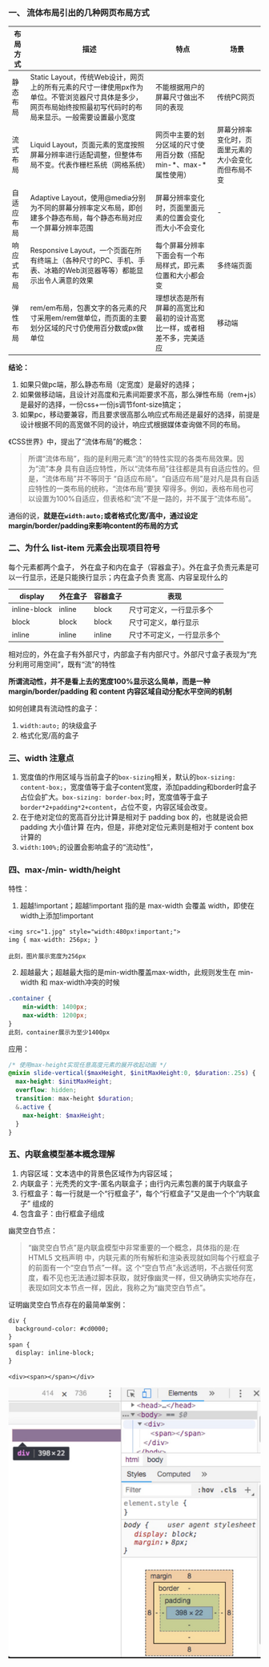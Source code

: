### 一、 流体布局引出的几种网页布局方式

布局方式 | 描述 | 特点 | 场景 |
--- |--- | --- | --- |
静态布局 | Static Layout，传统Web设计，网页上的所有元素的尺寸一律使用px作为单位。不管浏览器尺寸具体是多少，网页布局始终按照最初写代码时的布局来显示。一般需要设置最小宽度 | 不能根据用户的屏幕尺寸做出不同的表现 | 传统PC网页
流式布局 | Liquid Layout，页面元素的宽度按照屏幕分辨率进行适配调整，但整体布局不变。代表作栅栏系统（网格系统）| 网页中主要的划分区域的尺寸使用百分数（搭配min-*、max-*属性使用） | 屏幕分辨率变化时，页面里元素的大小会变化而但布局不变 |
自适应布局 | Adaptive Layout，使用@media分别为不同的屏幕分辨率定义布局，即创建多个静态布局，每个静态布局对应一个屏幕分辨率范围 | 屏幕分辨率变化时，页面里面元素的位置会变化而大小不会变化 | - |
响应式布局 | Responsive Layout，一个页面在所有终端上（各种尺寸的PC、手机、手表、冰箱的Web浏览器等等）都能显示出令人满意的效果 | 每个屏幕分辨率下面会有一个布局样式，即元素位置和大小都会变 | 多终端页面
弹性布局 | rem/em布局，包裹文字的各元素的尺寸采用em/rem做单位，而页面的主要划分区域的尺寸仍使用百分数或px做单位 | 理想状态是所有屏幕的高宽比和最初的设计高宽比一样，或者相差不多，完美适应 | 移动端

**结论：**

1. 如果只做pc端，那么静态布局（定宽度）是最好的选择；
2. 如果做移动端，且设计对高度和元素间距要求不高，那么弹性布局（rem+js）是最好的选择，一份css+一份js调节font-size搞定；
3. 如果pc，移动要兼容，而且要求很高那么响应式布局还是最好的选择，前提是设计根据不同的高宽做不同的设计，响应式根据媒体查询做不同的布局。

《CSS世界》中，提出了“流体布局”的概念：
> 所谓“流体布局”，指的是利用元素“流”的特性实现的各类布局效果。因为“流”本身 具有自适应特性，所以“流体布局”往往都是具有自适应性的。但是，“流体布局”并不等同于 “自适应布局”。“自适应布局”是对凡是具有自适应特性的一类布局的统称，“流体布局”要狭 窄得多。例如，表格布局也可以设置为100%自适应，但表格和“流”不是一路的，并不属于“流体布局”。

通俗的说，**就是在`width:auto;`或者格式化宽/高中，通过设定margin/border/padding来影响content的布局的方式**

### 二、为什么 list-item 元素会出现项目符号

每个元素都两个盒子， 外在盒子和内在盒子（容器盒子）。外在盒子负责元素是可以一行显示，还是只能换行显示；内在盒子负责 宽高、内容呈现什么的

display | 外在盒子 | 容器盒子 | 表现
--- | --- | --- | ---
inline-block | inline | block | 尺寸可定义，一行显示多个
block | block | block | 尺寸可定义，单行显示
inline | inline | inline | 尺寸不可定义，一行显示多个

相对应的，外在盒子有外部尺寸，内部盒子有内部尺寸。外部尺寸盒子表现为“充分利用可用空间”，既有“流”的特性

**所谓流动性，并不是看上去的宽度100%显示这么简单，而是一种 margin/border/padding 和 content 内容区域自动分配水平空间的机制**

如何创建具有流动性的盒子：
1. `width:auto;` 的块级盒子
2. 格式化宽/高的盒子

### 三、width 注意点

1. 宽度值的作用区域与当前盒子的`box-sizing`相关，默认的`box-sizing: content-box;`，宽度值等于盒子content宽度，添加padding和border时盒子占位会扩大。`box-sizing: border-box;`时，宽度值等于盒子`border*2+padding*2+content`，占位不变，内容区域会改变。
2. 在于绝对定位的宽高百分比计算是相对于 padding box 的，也就是说会把 padding 大小值计算 在内，但是，非绝对定位元素则是相对于 content box 计算的
3. `width:100%;`的设置会影响盒子的“流动性”，

### 四、max-/min- width/height

特性：
1. 超越!important；超越!important 指的是 max-width 会覆盖 width，即使在width上添加!important
```
<img src="1.jpg" style="width:480px!important;">
img { max-width: 256px; }

此刻，图片展示宽度为256px
```
2. 超越最大；超越最大指的是min-width覆盖max-width，此规则发生在 min-width 和 max-width冲突的时候
```css
.container {
    min-width: 1400px;
    max-width: 1200px;
}
此刻，container展示为至少1400px
```

应用：
```scss
/* 使用max-height实现任意高度元素的展开收起动画 */
@mixin slide-vertical($maxHeight, $initMaxHeight:0, $duration:.25s) {
  max-height: $initMaxHeight;
  overflow: hidden;
  transition: max-height $duration;
  &.active {
    max-height: $maxHeight;
  }
}
```

### 五、内联盒模型基本概念理解

1. 内容区域：文本选中的背景色区域作为内容区域；
2. 内联盒子：光秃秃的文字-匿名内联盒子；由行内元素包裹的属于内联盒子
3. 行框盒子：每一行就是一个“行框盒子”，每个“行框盒子”又是由一个个“内联盒子” 组成的
4. 包含盒子：由行框盒子组成


幽灵空白节点：
> “幽灵空白节点”是内联盒模型中非常重要的一个概念，具体指的是:在 HTML5 文档声明 中，内联元素的所有解析和渲染表现就如同每个行框盒子的前面有一个“空白节点”一样。这 个“空白节点”永远透明，不占据任何宽度，看不见也无法通过脚本获取，就好像幽灵一样，但又确确实实地存在，表现如同文本节点一样，因此，我称之为“幽灵空白节点”。

证明幽灵空白节点存在的最简单案例：
```
div {
  background-color: #cd0000;
}
span {
  display: inline-block;
}

<div><span></span></div>
```

![](/css/assets/ghost_node.png)